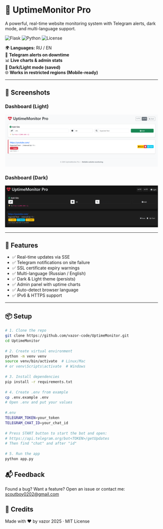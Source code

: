 # 🚀 UptimeMonitor Pro

A powerful, real-time website monitoring system with Telegram alerts, dark mode, and multi-language support.

![Flask](https://img.shields.io/badge/Flask-3.0.3-green)
![Python](https://img.shields.io/badge/Python-3.10+-blue)
![License](https://img.shields.io/badge/license-MIT-green)

🌍 **Languages:** RU / EN  
🔔 **Telegram alerts on downtime**  
📊 **Live charts & admin stats**  
🌙 **Dark/Light mode (saved)**  
🌐 **Works in restricted regions (Mobile-ready)**

---

## 📸 Screenshots

### Dashboard (Light)
![Dashboard Light](screenshots/dashboard-light.png)

### Dashboard (Dark)
![Dashboard Dark](screenshots/dashboard-dark.png)

---

## 🔧 Features

- ✅ Real-time updates via SSE
- ✅ Telegram notifications on site failure
- ✅ SSL certificate expiry warnings
- ✅ Multi-language (Russian / English)
- ✅ Dark & Light theme (persists)
- ✅ Admin panel with uptime charts
- ✅ Auto-detect browser language
- ✅ IPv6 & HTTPS support

---

## 📦 Setup

```bash
# 1. Clone the repo
git clone https://github.com/vazor-code/UptimeMonitor.git
cd UptimeMonitor

# 2. Create virtual environment
python -m venv venv
source venv/bin/activate  # Linux/Mac
# or venv\Scripts\activate  # Windows

# 3. Install dependencies
pip install -r requirements.txt

# 4. Create .env from example
cp .env.example .env
# Open .env and put your values

#.env
TELEGRAM_TOKEN=your_token
TELEGRAM_CHAT_ID=your_chat_id

# Press START button to start the bot and open:
# https://api.telegram.org/bot<TOKEN>/getUpdates
# Then find "chat" and after "id"

# 5. Run the app
python app.py
```

## 📬 Feedback
Found a bug? Want a feature?
Open an issue or contact me: scoutboy0202@gmail.com

## 🎉 Credits
Made with ❤️ by vazor
2025 · MIT License
